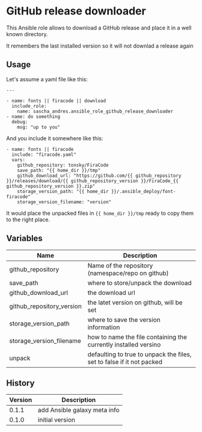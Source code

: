 # GitHub release downloader

This Ansible role allows to download a GitHub release and place it in a well known directory.

It remembers the last installed version so it will not downlad a release again

## Usage

Let's assume a yaml file like this:

    ---

    - name: fonts || firacode || download
      include_role:
        name: sascha_andres.ansible_role_github_release_downloader
    - name: do something
      debug:
        msg: "up to you"

And you include it somewhere like this:

    - name: fonts || firacode
      include: "firacode.yaml"
      vars:
        github_repository: tonsky/FiraCode
        save_path: "{{ home_dir }}/tmp"
        github_download_url: "https://github.com/{{ github_repository }}/releases/download/{{ github_repository_version }}/FiraCode_{{     github_repository_version }}.zip"
        storage_version_path: "{{ home_dir }}/.ansible_deploy/font-firacode"
        storage_version_filename: "version"
    
It would place the unpacked files in `{{ home_dir }}/tmp` ready to copy them to the right place.

## Variables

|Name|Description|
|---|---|
|github_repository|Name of the repository (namespace/repo on github)|
|save_path|where to store/unpack the download|
|github_download_url|the download url|
|github_repository_version|the latet version on github, will be set|
|storage_version_path|where to save the version information|
|storage_version_filename|how to name the file containing the currently installed versino|
|unpack|defaulting to true to unpack the files, set to false if it not packed|

## History

|Version|Description|
|---|---|
|0.1.1|add Ansible galaxy meta info|
|0.1.0|initial version|
